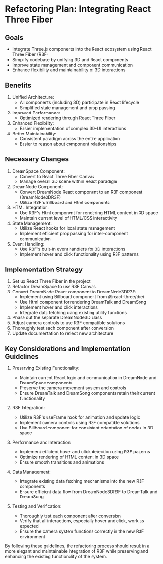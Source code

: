 # Refactoring Plan: Integrating React Three Fiber

## Goals
- Integrate Three.js components into the React ecosystem using React Three Fiber (R3F)
- Simplify codebase by unifying 3D and React components
- Improve state management and component communication
- Enhance flexibility and maintainability of 3D interactions

## Benefits
1. Unified Architecture:
   - All components (including 3D) participate in React lifecycle
   - Simplified state management and prop passing
2. Improved Performance:
   - Optimized rendering through React Three Fiber
3. Enhanced Flexibility:
   - Easier implementation of complex 3D-UI interactions
4. Better Maintainability:
   - Consistent paradigm across the entire application
   - Easier to reason about component relationships

## Necessary Changes
1. DreamSpace Component:
   - Convert to React Three Fiber Canvas
   - Manage overall 3D scene within React paradigm
2. DreamNode Component:
   - Convert DreamNode React component to an R3F component (DreamNode3DR3F)
   - Utilize R3F's Billboard and Html components
3. HTML Integration:
   - Use R3F's Html component for rendering HTML content in 3D space
   - Maintain current level of HTML/CSS interactivity
4. State Management:
   - Utilize React hooks for local state management
   - Implement efficient prop passing for inter-component communication
5. Event Handling:
   - Use R3F's built-in event handlers for 3D interactions
   - Implement hover and click functionality using R3F patterns

## Implementation Strategy
1. Set up React Three Fiber in the project
2. Refactor DreamSpace to use R3F Canvas
3. Convert DreamNode React component to DreamNode3DR3F:
   - Implement using Billboard component from @react-three/drei
   - Use Html component for rendering DreamTalk and DreamSong
   - Implement hover and click interactions
   - Integrate data fetching using existing utility functions
4. Phase out the separate DreamNode3D class
5. Adjust camera controls to use R3F compatible solutions
6. Thoroughly test each component after conversion
7. Update documentation to reflect new architecture

## Key Considerations and Implementation Guidelines

1. Preserving Existing Functionality:
   - Maintain current React logic and communication in DreamNode and DreamSpace components
   - Preserve the camera movement system and controls
   - Ensure DreamTalk and DreamSong components retain their current functionality

2. R3F Integration:
   - Utilize R3F's useFrame hook for animation and update logic
   - Implement camera controls using R3F compatible solutions
   - Use Billboard component for consistent orientation of nodes in 3D space

3. Performance and Interaction:
   - Implement efficient hover and click detection using R3F patterns
   - Optimize rendering of HTML content in 3D space
   - Ensure smooth transitions and animations

4. Data Management:
   - Integrate existing data fetching mechanisms into the new R3F components
   - Ensure efficient data flow from DreamNode3DR3F to DreamTalk and DreamSong

5. Testing and Verification:
   - Thoroughly test each component after conversion
   - Verify that all interactions, especially hover and click, work as expected
   - Ensure the camera system functions correctly in the new R3F environment

By following these guidelines, the refactoring process should result in a more elegant and maintainable integration of R3F while preserving and enhancing the existing functionality of the system.
